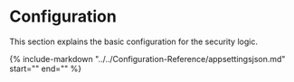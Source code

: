 # Configuration
This section explains the basic configuration for the security logic.

{%
   include-markdown "../../Configuration-Reference/appsettingsjson.md"
   start="<!--notifications-start-->"
   end="<!--notifications-end-->"
%}

